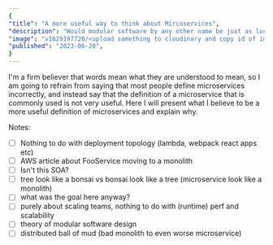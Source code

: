 ```yaml
---
{
"title": "A more useful way to think about Mircoservices",
"description": "Would modular software by any other name be just as lucrative",
"image": "v1629197720/<upload something to cloudinary and copy id of image here>",
"published": "2023-06-28",
}
---
```

I'm a firm believer that words mean what they are understood to mean, so I am going to refrain from saying that most people define microservices incorrectly, and instead say that the definition of a microservice that is commonly used is not very useful. Here I will present what I believe to be a more useful definition of microservices and explain why.

Notes:
- [ ] Nothing to do with deployment topology (lambda, webpack react apps etc)
- [ ] AWS article about FooService moving to a monolith
- [ ] Isn't this SOA?
- [ ] tree look like a bonsai vs bonsai look like a tree (microservice look like a monolith)
- [ ] what was the goal here anyway?
- [ ] purely about scaling teams, nothing to do with (runtime) perf and scalability
- [ ] theory of modular software design
- [ ] distributed ball of mud (bad monolith to even worse microservice)
